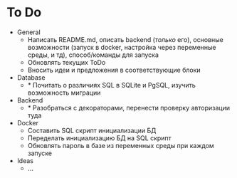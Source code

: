 # To Do
- General 
  - Написать README.md, описать backend (*только* его), основные возможности (запуск в docker, настройка через переменные среды, и тд), способ/команды для запуска
  - Обновлять текущих ToDo
  - Вносить идеи и предложения в соответствующие блоки
- Database
  - \* Почитать о различиях SQL в SQLite и PgSQL, изучить возможность миграции
- Backend
  - \* Разобраться с декораторами, перенести проверку авторизации туда
- Docker
  - Составить SQL скрипт инициализации БД
  - Переделать инициализацию БД на SQL скрипт
  - Обновлять пароль в базе из переменных среды при каждом запуске
- Ideas
  - ...
  